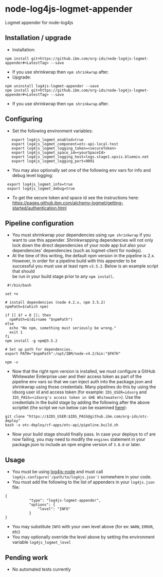 # node-log4js-logmet-appender
Logmet appender for node-log4js


## Installation / upgrade
* Installation:
```
npm install git+https://github.ibm.com/org-ids/node-log4js-logmet-appender#<LatestTag> --save
```
 * If you use shrinkwrap then `npm shrinkwrap` after.
* Upgrade:

```
npm uninstall log4js-logmet-appender --save
npm install git+https://github.ibm.com/org-ids/node-log4js-logmet-appender#<LatestTag> --save
```
  * If you use shrinkwrap then `npm shrinkwrap` after.

## Configuring
 * Set the following environment variables:

 ```
    export log4js_logmet_enabled=true
    export log4js_logmet_component=otc-api-local-test
    export log4js_logmet_logging_token=<secureToken>
    export log4js_logmet_space_id=<yourSpaceId>
    export log4js_logmet_logging_host=logs.stage1.opvis.bluemix.net
    export log4js_logmet_logging_port=9091
```

 * You may also optionally set one of the following env vars for info and debug level logging:
```
 export log4js_logmet_info=true
 export log4js_logmet_debug=true
```
 * To get the secure token and space id see the instructions here: https://pages.github.ibm.com/alchemy-logmet/getting-started/authentication.html

## Pipeline configuration
* You must shrinkwrap your dependencies using `npm shrinkwrap` if you want
  to use this appender. Shrinkwrapping dependencies will not only lock down the
  direct dependencies of your node app but also your dependencies' dependencies
  (such as logmet-client for nodejs).
* At the time of this writing, the default npm version in the pipeline is 2.x. 
  However, in order for a pipeline build with this appender to be successful 
  you must use at least npm `v3.5.2`. Below is an example script that should  
  be run in your build stage prior to any `npm install`.

 ```
  #!/bin/bash

 set +x

 # install dependencies (node 4.2.x, npm 3.5.2)
 npmPath=$(which npm)

 if [[ $? = 0 ]]; then
   npmPath=$(dirname "$npmPath")
 else
   echo "No npm, something must seriously be wrong."
   exit 1
 fi
 npm install -g npm@3.5.2

 # Set up path for dependencies.
 export PATH="$npmPath":/opt/IBM/node-v4.2/bin:"$PATH"

 npm -v
 ```
* Now that the right npm version is installed, we must configure a GitHub Whitewater
 Enterprise user and their access token as part of the pipeline env vars so that we 
 can inject auth into the package.json and shrinkwrap using those credentials.
 Many pipelines do this by using the idsorg user id and access token (for example:
 `IDS_USER=idsorg` and `IDS_PASS=<idsorg's access token in GHE Whitewater>`). Use
 the credentials in the build stage by adding the following after the above scriptlet 
 (the script we run below can be examined
 [here](https://github.ibm.com/org-ids/otc-deploy/blob/master/cf-apps/common/pipeline.build.sh)):

 ```
 git clone "https://$IDS_USER:$IDS_PASS@github.ibm.com/org-ids/otc-deploy"
 bash -x otc-deploy/cf-apps/otc-api/pipeline.build.sh
 ```
* Now your build stage should finally pass. In case your deploys to cf are now failing,
 you may need to modify the `engines` statement in your package.json to include an npm engine
 version of `3.8.0` or later.

## Usage
 * You must be using [log4js-node](https://github.com/nomiddlename/log4js-node) and must call `log4js.configure('/path/to/log4js.json')`
somewhere in your code.
 * You must add the following to the list of appenders in your `log4js.json` file:

 ```
 {
            "type": "log4js-logmet-appender",
            "options": {
                "level": "INFO"
            }
}
 ```

  * You may substitute `INFO` with your own level above (for ex: `WARN`, `ERROR`, etc)
  * You may optionally override the level above by setting the environment variable `log4js_logmet_level`

## Pending work
 * No automated tests currently
